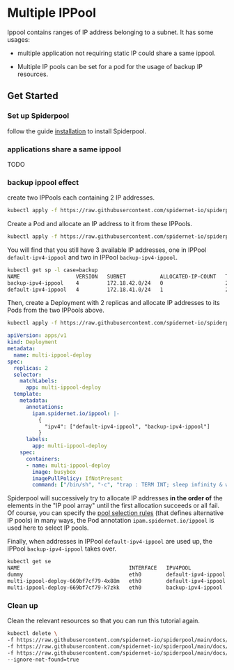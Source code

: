 # Multiple IPPool

Ippool contains ranges of IP address belonging to a subnet. It has some usages:

* multiple application not requiring static IP could share a same ippool.

* Multiple IP pools can be set for a pod for the usage of backup IP resources.

## Get Started

### Set up Spiderpool

follow the guide [installation](https://github.com/spidernet-io/spiderpool/blob/main/docs/usage/install.md) to install Spiderpool.

### applications share a same ippool

TODO

### backup ippool effect

create two IPPools each containing 2 IP addresses.

```bash
kubectl apply -f https://raw.githubusercontent.com/spidernet-io/spiderpool/main/docs/example/ippool-multi/test-ipv4-ippools.yaml
```

Create a Pod and allocate an IP address to it from these IPPools.

```bash
kubectl apply -f https://raw.githubusercontent.com/spidernet-io/spiderpool/main/docs/example/ippool-multi/dummy-pod.yaml
```

You will find that you still have 3 available IP addresses, one in IPPool `default-ipv4-ippool` and two in IPPool `backup-ipv4-ippool`.

```bash
kubectl get sp -l case=backup
NAME                  VERSION   SUBNET           ALLOCATED-IP-COUNT   TOTAL-IP-COUNT   DISABLE
backup-ipv4-ippool    4         172.18.42.0/24   0                    2                false
default-ipv4-ippool   4         172.18.41.0/24   1                    2                false
```

Then, create a Deployment with 2 replicas and allocate IP addresses to its Pods from the two IPPools above.

```bash
kubectl apply -f https://raw.githubusercontent.com/spidernet-io/spiderpool/main/docs/example/ippool-multi/multi-ippool-deploy.yaml
```

```yaml
apiVersion: apps/v1
kind: Deployment
metadata:
  name: multi-ippool-deploy
spec:
  replicas: 2
  selector:
    matchLabels:
      app: multi-ippool-deploy
  template:
    metadata:
      annotations:
        ipam.spidernet.io/ippool: |-
          {
            "ipv4": ["default-ipv4-ippool", "backup-ipv4-ippool"]
          }
      labels:
        app: multi-ippool-deploy
    spec:
      containers:
      - name: multi-ippool-deploy
        image: busybox
        imagePullPolicy: IfNotPresent
        command: ["/bin/sh", "-c", "trap : TERM INT; sleep infinity & wait"]
```

Spiderpool will successively try to allocate IP addresses **in the order of** the elements in the "IP pool array" until the first allocation succeeds or all fail. Of course, you can specify the [pool selection rules](TODO) (that defines alternative IP pools) in many ways, the Pod annotation `ipam.spidernet.io/ippool` is used here to select IP pools.

Finally, when addresses in IPPool `default-ipv4-ippool` are used up, the IPPool `backup-ipv4-ippool` takes over.

```bash
kubectl get se
NAME                                   INTERFACE   IPV4POOL              IPV4              IPV6POOL   IPV6   NODE            CREATETION TIME
dummy                                  eth0        default-ipv4-ippool   172.18.41.41/24                     spider-worker   1m20s
multi-ippool-deploy-669bf7cf79-4x88m   eth0        default-ipv4-ippool   172.18.41.40/24                     spider-worker   2m31s
multi-ippool-deploy-669bf7cf79-k7zkk   eth0        backup-ipv4-ippool    172.18.42.41/24                     spider-worker   2m31s
```

### Clean up

Clean the relevant resources so that you can run this tutorial again.

```bash
kubectl delete \
-f https://raw.githubusercontent.com/spidernet-io/spiderpool/main/docs/example/ippool-multi/test-ipv4-ippools.yaml \
-f https://raw.githubusercontent.com/spidernet-io/spiderpool/main/docs/example/ippool-multi/dummy-pod.yaml \
-f https://raw.githubusercontent.com/spidernet-io/spiderpool/main/docs/example/ippool-multi/multi-ippool-deploy.yaml \
--ignore-not-found=true
```
